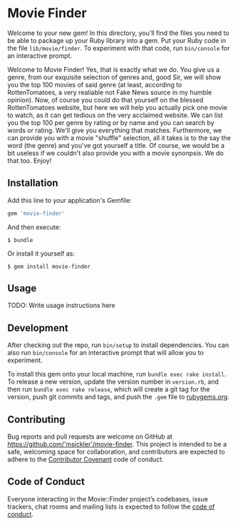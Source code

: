 # Movie Finder

Welcome to your new gem! In this directory, you'll find the files you need to be able to package up your Ruby library into a gem. Put your Ruby code in the file `lib/movie/finder`. To experiment with that code, run `bin/console` for an interactive prompt.

Welcome to Movie Finder! Yes, that is exactly what we do. You give us a genre, from our exquisite selection of genres and, good Sir, we will show you the top 100 movies of said genre (at least, according to RottenTomatoes, a very realiable not Fake News source in my humble opinion).
Now, of course you could do that yourself on the blessed RottenTomatoes website, but here we will help you actually pick one movie to watch, as it can get tedious on the very acclaimed website.
We can list you the top 100 per genre by rating or by name and you can search by words or rating. We'll give you everything that matches.
Furthermore, we can provide you with a movie "shuffle" selection, all it takes is to the say the word (the genre) and you've got yourself a title.
Of course, we would be a bit useless if we couldn't also provide you with a movie synonpsis. We do that too.
Enjoy!

## Installation

Add this line to your application's Gemfile:

```ruby
gem 'movie-finder'
```

And then execute:

    $ bundle

Or install it yourself as:

    $ gem install movie-finder

## Usage

TODO: Write usage instructions here

## Development

After checking out the repo, run `bin/setup` to install dependencies. You can also run `bin/console` for an interactive prompt that will allow you to experiment.

To install this gem onto your local machine, run `bundle exec rake install`. To release a new version, update the version number in `version.rb`, and then run `bundle exec rake release`, which will create a git tag for the version, push git commits and tags, and push the `.gem` file to [rubygems.org](https://rubygems.org).

## Contributing

Bug reports and pull requests are welcome on GitHub at https://github.com/'msickler'/movie-finder. This project is intended to be a safe, welcoming space for collaboration, and contributors are expected to adhere to the [Contributor Covenant](http://contributor-covenant.org) code of conduct.

## Code of Conduct

Everyone interacting in the Movie::Finder project’s codebases, issue trackers, chat rooms and mailing lists is expected to follow the [code of conduct](https://github.com/'msickler'/movie-finder/blob/master/CODE_OF_CONDUCT.md).
